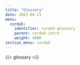 ```yaml
---
title: "Glossary"
date: 2023-04-21
menu:
  corda5:
    identifier: corda5-glossary
    parent: corda5-intro
    weight: 4000
section_menu: corda5
---
```

{{< glossary >}}